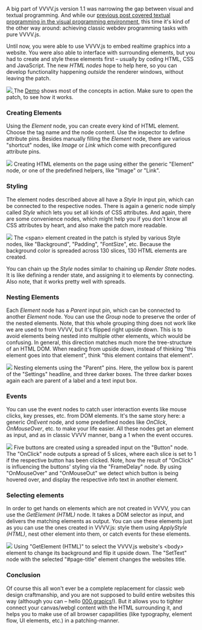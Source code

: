 A big part of VVVV.js version 1.1 was narrowing the gap between visual and textual programming. And while our <a href="../node_code_editor">previous post covered textual programming in the visual programming environment</a>, this time it's kind of the other way around: achieving classic webdev programming tasks with pure VVVV.js.

Until now, you were able to use VVVV.js to embed realtime graphics into a website. You were also able to interface with surrounding elements, but you had to create and style these elements first &ndash; usually by coding HTML, CSS and JavaScript. The new _HTML nodes_
hope to help here, so you can develop functionality happening _outside_ the renderer windows, without leaving the patch.

<p class="figure">
  <a href="/micropages/html_nodes_demo" target="_new">
    <img src="demo_screen.png"/>
  </a>
  <span class="caption">The <a href="/micropages/html_nodes_demo">Demo</a> shows most of the concepts in action. Make sure to open the patch, to see how it works.</span>
</p>

### Creating Elements

Using the _Element_ node, you can create every kind of HTML element. Choose the tag name and the node content. Use the inspector to define attribute pins. Besides manually filling the _Element_ node, there are various "shortcut" nodes, like _Image_ or _Link_ which come with preconfigured attribute pins.

<p class="figure">
  <img src="creating_elements.png">
  <span class="caption">Creating HTML elements on the page using either the generic "Element" node, or one of the predefined helpers, like "Image" or "Link".</span>
</p>

### Styling

The element nodes described above all have a _Style In_ input pin, which can be connected to the respective nodes. There is again a generic node simply called _Style_ which lets you set all kinds of CSS attributes. And again, there are some convenience nodes, which might help you if you don't know all CSS attributes by heart, and also make the patch more readable.

<p class="figure">
  <img src="styling.png"/>
  <span class="caption">The &lt;span&gt; element created in the patch is styled by various Style nodes, like "Background", "Padding", "FontSize", etc. Because the background color is spreaded across 130 slices, 130 HTML elements are created.</span>
</p>

You can chain up the _Style_ nodes similar to chaining up _Render State_ nodes. It is like defining a render state, and assigning it to elements by connecting. Also note, that it works pretty well with spreads.

### Nesting Elements

Each _Element_ node has a _Parent_ input pin, which can be connected to another _Element_ node. You can use the _Group_ node to preserve the order of the nested elements. Note, that this whole grouping thing does not work like we are used to from VVVV, but it's flipped right upside down. This is to avoid elements being nested into multiple other elements, which would be confusing. In general, this direction matches much more the tree-structure of an HTML DOM. When reading from upside down, instead of thinking "this element goes into that element", think "this element contains that element".

<p class="figure">
  <img src="nesting_elements.png"/>
  <span class="caption">Nesting elements using the "Parent" pins. Here, the yellow box is parent of the "Settings" headline, and three darker boxes. The three darker boxes again each are parent of a label and a text input box.</span>
</p>

### Events

You can use the event nodes to catch user interaction events like mouse clicks, key presses, etc. from DOM elements. It's the same story here: a generic _OnEvent_ node, and some predefined nodes like _OnClick_, _OnMouseOver_, etc. to make your life easier. All these nodes get an element as input, and as in classic VVVV manner, bang a 1 when the event occures.

<p class="figure">
  <img src="events.png"/>
  <span class="caption">Five buttons are created using a spreaded input on the "Button" node. The "OnClick" node outputs a spread of 5 slices, where each slice is set to 1 if the respective button has been clicked. Note, how the result of "OnClick" is influencing the buttons' styling via the "FrameDelay" node. By using "OnMouseOver" and "OnMouseOut" we detect which button is being hovered over, and display the respective info text in another element.</span>
</p>

### Selecting elements

In order to get hands on elements which are not created in VVVV, you can use the _GetElement (HTML)_ node. It takes a DOM selector as input, and delivers the matching elements as output. You can use these elements just as you can use the ones created in VVVV.js: style them using _ApplyStyle (HTML)_, nest other element into them, or catch events for these elements.

<p class="figure">
  <img src="selecting_elements.png"/>
  <span class="caption">Using "GetElement (HTML)" to select the VVVV.js website's &lt;body&gt; element to change its background and flip it upside down. The "SetText" node with the selected "#page-title" element changes the websites title.</span>
</p>

### Conclusion

Of course this all won't ever be a complete replacement for classic web design craftmanship, and you are not supposed to build entire websites this way (although you can &ndash; hello <a href="http://000.graphics">000.grapics</a>!). But it allows you to tighter connect your canvas/webgl content with the HTML surrounding it, and helps you to make use of all browser capapilities (like typography, element flow, UI elements, etc.) in a patching-manner.
